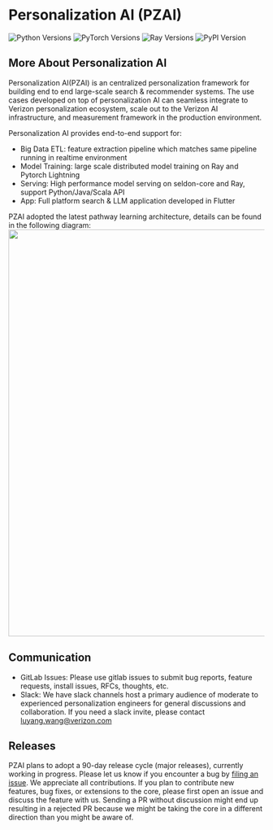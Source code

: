 # Personalization AI (PZAI)

![Python Versions](https://img.shields.io/badge/python-3.6%7C3.7-brightgreen)
![PyTorch Versions](https://img.shields.io/badge/pytorch-1.10.0-brightgreen)
![Ray Versions](https://img.shields.io/badge/ray-1.13.0-brightgreen)
![PyPI Version](https://badge.fury.io/py/vz_recommender.svg)

## More About Personalization AI
Personalization AI(PZAI) is an centralized personalization framework for building end to end large-scale search & recommender systems. The use cases developed on top of personalization AI can seamless integrate to Verizon personalization ecosystem, scale out to the Verizon AI infrastructure, and measurement framework in the production environment.

Personalization AI provides end-to-end support for:
- Big Data ETL: feature extraction pipeline which matches same pipeline running in realtime environment
- Model Training: large scale distributed model training on Ray and Pytorch Lightning
- Serving: High performance model serving on seldon-core and Ray, support Python/Java/Scala API
- App: Full platform search & LLM application developed in Flutter

PZAI adopted the latest pathway learning architecture, details can be found in the following diagram:
<img src="./search_reco/product_ranking/VCG Forward - AID Initiatives.png" width="800" />


## Communication
* GitLab Issues: Please use gitlab issues to submit bug reports, feature requests, install issues, RFCs, thoughts, etc. 
* Slack: We have slack channels host a primary audience of moderate to experienced personalization engineers for general discussions and collaboration. If you need a slack invite, please contact luyang.wang@verizon.com

## Releases 
PZAI plans to adopt a 90-day release cycle (major releases), currently working in progress. Please let us know if you encounter a bug by [filing an issue](https://gitlab.verizon.com/aiml_ds/personalization-ai/-/issues).
We appreciate all contributions. If you plan to contribute new features, bug fixes, or extensions to the core, please first open an issue and discuss the feature with us.
Sending a PR without discussion might end up resulting in a rejected PR because we might be taking the core in a different direction than you might be aware of.
